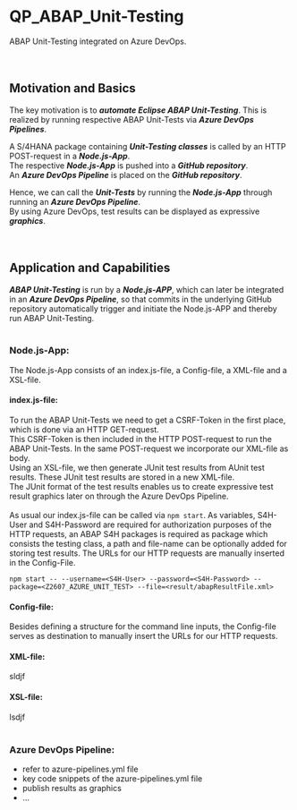 # QP_ABAP_Unit-Testing

ABAP Unit-Testing integrated on Azure DevOps.
<br><br><br>


## Motivation and Basics

The key motivation is to **_automate Eclipse ABAP Unit-Testing_**.
This is realized by running respective ABAP Unit-Tests via **_Azure DevOps Pipelines_**.

A S/4HANA package containing **_Unit-Testing classes_** is called by an HTTP POST-request in a **_Node.js-App_**.<br>
The respective **_Node.js-App_** is pushed into a **_GitHub repository_**.<br>
An **_Azure DevOps Pipeline_** is placed on the **_GitHub repository_**.<br>

Hence, we can call the **_Unit-Tests_** by running the **_Node.js-App_** through running an **_Azure DevOps Pipeline_**.<br>
By using Azure DevOps, test results can be displayed as expressive **_graphics_**.
<br><br><br>


## Application and Capabilities

**_ABAP Unit-Testing_** is run by a **_Node.js-APP_**, which can later be integrated in an **_Azure DevOps Pipeline_**, so that commits in the underlying GitHub repository automatically trigger and initiate the Node.js-APP and thereby run ABAP Unit-Testing.
<br><br>


### Node.js-App:

The Node.js-App consists of an index.js-file, a Config-file, a XML-file and a XSL-file.
<br>

#### index.js-file:

To run the ABAP Unit-Tests we need to get a CSRF-Token in the first place, which is done via an HTTP GET-request.<br>
This CSRF-Token is then included in the HTTP POST-request to run the ABAP Unit-Tests. In the same POST-request we incorporate our XML-file as body.<br>
Using an XSL-file, we then generate JUnit test results from AUnit test results. These JUnit test results are stored in a new XML-file.<br>
The JUnit format of the test results enables us to create expressive test result graphics later on through the Azure DevOps Pipeline.<br><br>
As usual our index.js-file can be called via `npm start`. As variables, S4H-User and S4H-Password are required for authorization purposes of the HTTP requests, an ABAP S4H packages is required as package which consists the testing class, a path and file-name can be optionally added for storing test results. The URLs for our HTTP requests are manually inserted in the Config-File.<br>
```
npm start -- --username=<S4H-User> --password=<S4H-Password> --package=<Z2607_AZURE_UNIT_TEST> --file=<result/abapResultFile.xml>
```

#### Config-file:

Besides defining a structure for the command line inputs, the Config-file serves as destination to manually insert the URLs for our HTTP requests.
<br>

#### XML-file:

sldjf
<br>

#### XSL-file:

lsdjf
<br><br>


### Azure DevOps Pipeline:

- refer to azure-pipelines.yml file
- key code snippets of the azure-pipelines.yml file
- publish results as graphics
- ...
